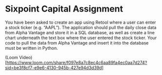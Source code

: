 # Sixpoint Capital Assignment

You have been asked to create an app using Retool where a user can enter a stock ticker (e.g. “AAPL”). The application should pull the daily close data from Alpha Vantage and store it in a SQL database, as well as create a line chart underneath the text box where the user entered the stock ticker. Your code to pull the data from Alpha Vantage and insert it into the database must be written in Python.

(Loom Video)[https://www.loom.com/share/f097e8a7c8ec4c6aa89fa4ec0aa7d274?sid=be3f8cf7-e9e6-4130-945b-427e94d3d39d]
